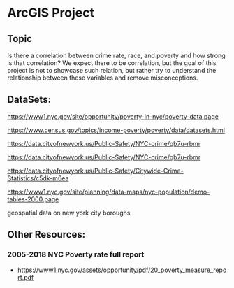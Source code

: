 
# ArcGIS Project


## Topic

Is there a correlation between crime rate, race, and poverty and how strong is that correlation? We expect there to be correlation, but the goal of this project is not to showcase such relation, but rather try to understand the relationship between these variables and remove misconceptions. 

## DataSets:

https://www1.nyc.gov/site/opportunity/poverty-in-nyc/poverty-data.page


https://www.census.gov/topics/income-poverty/poverty/data/datasets.html


https://data.cityofnewyork.us/Public-Safety/NYC-crime/qb7u-rbmr

https://data.cityofnewyork.us/Public-Safety/NYC-crime/qb7u-rbmr

https://data.cityofnewyork.us/Public-Safety/Citywide-Crime-Statistics/c5dk-m6ea


https://www1.nyc.gov/site/planning/data-maps/nyc-population/demo-tables-2000.page


geospatial data on new york city boroughs


## Other Resources:


### 2005-2018 NYC Poverty rate full report
- https://www1.nyc.gov/assets/opportunity/pdf/20_poverty_measure_report.pdf